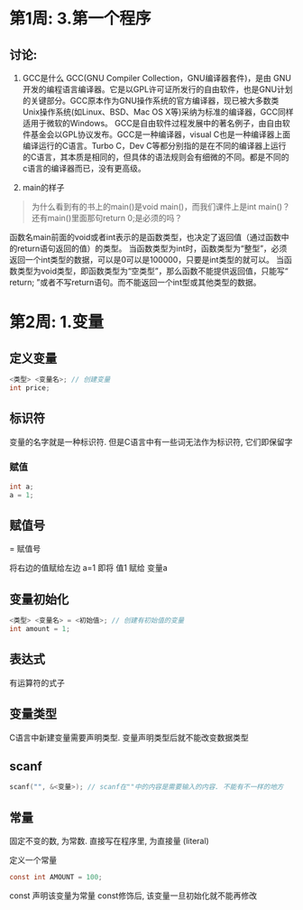 # 第1周: 3.第一个程序
## 讨论:
1. GCC是什么
GCC(GNU Compiler Collection，GNU编译器套件)，是由 GNU 开发的编程语言编译器。它是以GPL许可证所发行的自由软件，也是GNU计划的关键部分。GCC原本作为GNU操作系统的官方编译器，现已被大多数类Unix操作系统(如Linux、BSD、Mac OS X等)采纳为标准的编译器，GCC同样适用于微软的Windows。 
GCC是自由软件过程发展中的著名例子，由自由软件基金会以GPL协议发布。GCC是一种编译器，visual C也是一种编译器上面编译运行的C语言。Turbo C，Dev C等都分别指的是在不同的编译器上运行的C语言，其本质是相同的，但具体的语法规则会有细微的不同。都是不同的c语言的编译器而已，没有更高级。

2. main的样子
> 为什么看到有的书上的main()是void main()，而我们课件上是int main()？还有main()里面那句return 0;是必须的吗？

函数名main前面的void或者int表示的是函数类型，也决定了返回值（通过函数中的return语句返回的值）的类型。 
当函数类型为int时，函数类型为“整型”，必须返回一个int类型的数据，可以是0可以是100000，只要是int类型的就可以。 
当函数类型为void类型，即函数类型为“空类型”，那么函数不能提供返回值，只能写“ return; ”或者不写return语句。而不能返回一个int型或其他类型的数据。

# 第2周: 1.变量
## 定义变量
```C
<类型> <变量名>; // 创建变量
int price;
```

## 标识符

变量的名字就是一种标识符. 但是C语言中有一些词无法作为标识符, 它们即保留字

### 赋值
```c
int a;
a = 1;
```

## 赋值号

= 赋值号

将右边的值赋给左边 a=1 即将 值1 赋给 变量a

## 变量初始化
```c
<类型> <变量名> = <初始值>; // 创建有初始值的变量
int amount = 1;
```

## 表达式
有运算符的式子

## 变量类型
C语言中新建变量需要声明类型. 变量声明类型后就不能改变数据类型

## scanf
```c
scanf("", &<变量>); // scanf在""中的内容是需要输入的内容. 不能有不一样的地方
```

## 常量
固定不变的数, 为常数. 直接写在程序里, 为直接量 (literal)

定义一个常量
```c
const int AMOUNT = 100;
```

const 声明该变量为常量 const修饰后, 该变量一旦初始化就不能再修改













